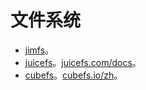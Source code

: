 # 文件系统

* [jimfs](https://github.com/google/jimfs)。
* [juicefs](https://github.com/juicedata/juicefs)。[juicefs.com/docs](https://juicefs.com/docs/zh/community/introduction/)。
* [cubefs](https://github.com/cubefs/cubefs)。[cubefs.io/zh](https://cubefs.io/zh/)。